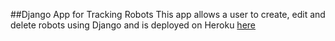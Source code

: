 ##Django App for Tracking Robots
This app allows a user to create, edit and delete robots using Django and is deployed on Heroku [here](https://botchallenge.herokuapp.com/)
